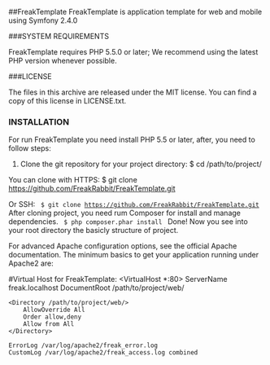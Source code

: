 ##FreakTemplate
FreakTemplate is application template for web and mobile using Symfony 2.4.0

###SYSTEM REQUIREMENTS

FreakTemplate requires PHP 5.5.0 or later; We recommend using the latest PHP version whenever possible.

###LICENSE

The files in this archive are released under the MIT license. You can find a copy of this license in LICENSE.txt.

### INSTALLATION

For run FreakTemplate you need install PHP 5.5 or later, after, you need to follow steps:

1) Clone the git repository for your project directory:
$ cd /path/to/project/

You can clone with HTTPS:
$ git clone https://github.com/FreakRabbit/FreakTemplate.git

Or SSH:
<code>
$ git clone https://github.com/FreakRabbit/FreakTemplate.git
</code>
After cloning project, you need rum Composer for install and manage dependencies.
<code>
$ php composer.phar install
</code>
Done! Now you see into your root directory the basicly structure of project.

For advanced Apache configuration options, see the official Apache documentation. The minimum basics to get your application running under Apache2 are:

#Virtual Host for FreakTemplate:
<VirtualHost *:80>
    ServerName freak.localhost
    DocumentRoot /path/to/project/web/

    <Directory /path/to/project/web/>
        AllowOverride All
        Order allow,deny
        Allow from All
    </Directory>

    ErrorLog /var/log/apache2/freak_error.log
    CustomLog /var/log/apache2/freak_access.log combined
</VirtualHost>
